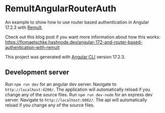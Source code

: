 # RemultAngularRouterAuth

An example to show how to use router based authentication in Angular 17.2.3 with [Remult](https://remult.dev/).

Check out this blog post if you want more information about how this works:
https://flomaetschke.hashnode.dev/angular-172-and-router-based-authentication-with-remult



This project was generated with [Angular CLI](https://github.com/angular/angular-cli) version 17.2.3.


## Development server

Run `npm run dev` for an angular dev server. Navigate to `http://localhost:4200/`. The application will automatically reload if you change any of the source files.
Run `npm run dev-node` for an express dev server. Navigate to `http://localhost:9002/`. The api will automatically reload if you change any of the source files.

